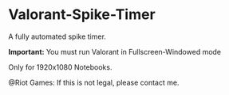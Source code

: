 # Valorant-Spike-Timer
A fully automated spike timer.

__Important:__ You must run Valorant in Fullscreen-Windowed mode

Only for 1920x1080 Notebooks.

@Riot Games: 
If this is not legal, please contact me.

